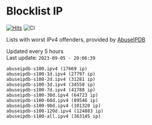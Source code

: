# Blocklist IP

[![Hits](https://hits.seeyoufarm.com/api/count/incr/badge.svg?url=https%3A%2F%2Fgithub.com%2Fborestad%2Fblocklist-ip%2F&count_bg=%2379C83D&title_bg=%23555555&icon=&icon_color=%23E7E7E7&title=hits&edge_flat=false)](https://hits.seeyoufarm.com)  ![CI](https://img.shields.io/github/workflow/status/borestad/blocklist-ip/CI?style=flat-square)

Lists with worst IPv4 offenders, provided by [AbuseIPDB](https://www.abuseipdb.com/)

<!-- FOOTER-PLACEHOLDER -->
Updated every 5 hours<br>
Last update: `2023-09-05 - 20:06:39`
```
abuseipdb-s100.ipv4 (17669 ip)
abuseipdb-s100-1d.ipv4 (27797 ip)
abuseipdb-s100-2d.ipv4 (31281 ip)
abuseipdb-s100-3d.ipv4 (34558 ip)
abuseipdb-s100-7d.ipv4 (41788 ip)
abuseipdb-s100-30d.ipv4 (64723 ip)
abuseipdb-s100-60d.ipv4 (89546 ip)
abuseipdb-s100-90d.ipv4 (101320 ip)
abuseipdb-s100-120d.ipv4 (124883 ip)
abuseipdb-s100-all.ipv4 (363145 ip)
```
